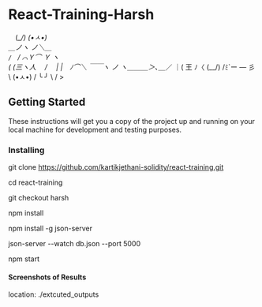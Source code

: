 # React-Training-Harsh
 ⠀     (\__/)
       (•ㅅ•)      
    ＿ノヽ ノ＼＿      
`/　`/ ⌒Ｙ⌒ Ｙ ヽ     
(  (三ヽ人　 /　 |
|　ﾉ⌒＼ ￣￣ヽ  ノ
ヽ＿＿＿＞､＿_／
    ｜( 王 ﾉ〈   (\__/)
    /ﾐ`ー ― 彡\  (•ㅅ•)
   / ╰     ╯  \ /    \>
## Getting Started

These instructions will get you a copy of the project up and running on your local machine for development and testing purposes.

### Installing

git clone https://github.com/kartikjethani-solidity/react-training.git

cd react-training

git checkout harsh

npm install

npm install -g json-server

json-server --watch db.json --port 5000

npm start

#### Screenshots of Results

location: ./extcuted_outputs

⠀ 